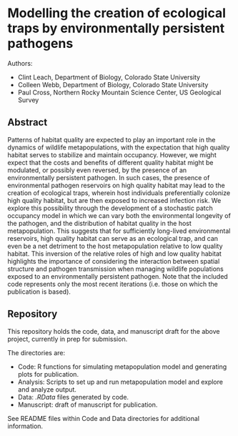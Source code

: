 Modelling the creation of ecological traps by environmentally persistent pathogens
===============

Authors:
- Clint Leach, Department of Biology, Colorado State University 
- Colleen Webb, Department of Biology, Colorado State University
- Paul Cross, Northern Rocky Mountain Science Center, US Geological Survey


## Abstract 

Patterns of habitat quality are expected to play an important role in the dynamics of wildlife metapopulations, with the expectation that high quality habitat serves to stabilize and maintain occupancy.  However, we might expect that the costs and benefits of different quality habitat might be modulated, or possibly even reversed, by the presence of an environmentally persistent pathogen.  In such cases, the presence of environmental pathogen reservoirs on high quality habitat may lead to the creation of ecological traps, wherein host individuals preferentially colonize high quality habitat, but are then exposed to increased infection risk.  We explore this possibility through the development of a stochastic patch occupancy model in which we can vary both the environmental longevity of the pathogen, and the distribution of habitat quality in the host metapopulation.  This suggests that for sufficiently long-lived environmental reservoirs, high quality habitat can serve as an ecological trap, and can even be a net detriment to the host metapopulation relative to low quality habitat.  This inversion of the relative roles of high and low quality habitat highlights the importance of considering the interaction between spatial structure and pathogen transmission when managing wildlife populations exposed to an environmentally persistent pathogen.
Note that the included code represents only the most recent iterations (i.e. those on which the publication is based).

## Repository

This repository holds the code, data, and manuscript draft for the above project, currently in prep for submission.

The directories are:
- Code: R functions for simulating metapopulation model and generating plots for publication.
- Analysis: Scripts to set up and run metapopulation model and explore and analyze output.
- Data: *.RData* files generated by code.
- Manuscript: draft of manuscript for publication.

See README files within Code and Data directories for additional information.


